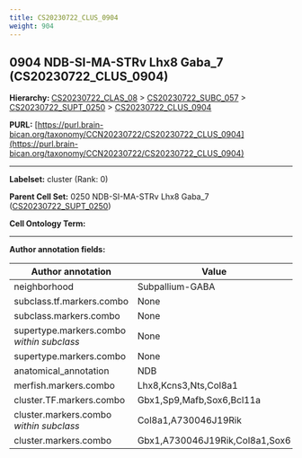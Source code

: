 ```yaml
---
title: CS20230722_CLUS_0904
weight: 904
---
```

## 0904 NDB-SI-MA-STRv Lhx8 Gaba_7 (CS20230722_CLUS_0904)
<b>Hierarchy: </b>
[CS20230722_CLAS_08](../CS20230722_CLAS_08) >
[CS20230722_SUBC_057](../CS20230722_SUBC_057) >
[CS20230722_SUPT_0250](../CS20230722_SUPT_0250) >
[CS20230722_CLUS_0904](../CS20230722_CLUS_0904)

**PURL:** [https://purl.brain-bican.org/taxonomy/CCN20230722/CS20230722_CLUS_0904](https://purl.brain-bican.org/taxonomy/CCN20230722/CS20230722_CLUS_0904)

---


**Labelset:** cluster (Rank: 0)

**Parent Cell Set:** 0250 NDB-SI-MA-STRv Lhx8 Gaba_7 ([CS20230722_SUPT_0250](../CS20230722_SUPT_0250))



**Cell Ontology Term:** 

[MARKER GENES.]: #


---

[TRANSFERRED ANNOTATIONS.]: #


[AUTHOR ANNOTATION FIELDS.]: #


**Author annotation fields:**

| Author annotation | Value |
|-------------------|-------|
|neighborhood|Subpallium-GABA|
|subclass.tf.markers.combo|None|
|subclass.markers.combo|None|
|supertype.markers.combo _within subclass_|None|
|supertype.markers.combo|None|
|anatomical_annotation|NDB|
|merfish.markers.combo|Lhx8,Kcns3,Nts,Col8a1|
|cluster.TF.markers.combo|Gbx1,Sp9,Mafb,Sox6,Bcl11a|
|cluster.markers.combo _within subclass_|Col8a1,A730046J19Rik|
|cluster.markers.combo|Gbx1,A730046J19Rik,Col8a1,Sox6|
